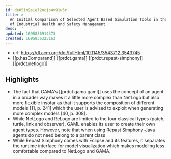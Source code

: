 ```yaml
---
id: de05im9siel2ncjo4v91w5r
title: >-
  An Initial Comparison of Selected Agent Based Simulation Tools in the Context
  of Industrial Health and Safety Management
desc: ''
updated: 1695836914373
created: 1695836325163
---
```


- url: https://dl.acm.org/doi/fullHtml/10.1145/3543712.3543745
- [[p.hasComparand]] [[prdct.gama]] [[prdct.repast-simphony]][[prdct.netlogo]]

## Highlights

- The fact that GAMA's [[prdct.gama.gaml]] uses the concept of an agent in a broader way makes it a little more complex than NetLogo but also more flexible insofar as that it supports the composition of different models [11, p. 241] which the user is advised to exploit when generating more complex models [40, p. 308].
- While NetLogo and ReLogo are limited to the four classical types (patch, turtle, link and observer), GAML enables its user to create their own agent types. However, note that when using Repast Simphony-Java agents do not need belong to a parent class
- While Repast Simphony comes with Eclipse and its features, it separates the runtime interface for model visualization which makes modeling less comfortable compared to NetLogo and GAMA.
